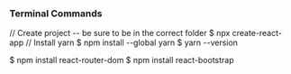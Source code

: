 ### Terminal Commands 
// Create project -- be sure to be in the correct folder
$    npx create-react-app <project-name> 
// Install yarn
$   npm install --global yarn
$   yarn --version

$   npm install react-router-dom
$   npm install react-bootstrap